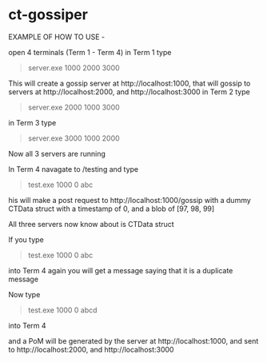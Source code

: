 # ct-gossiper

EXAMPLE OF HOW TO USE -

open 4 terminals (Term 1 - Term 4)
in Term 1 type
  > server.exe 1000 2000 3000 

This will create a gossip server at http://localhost:1000, that will gossip to servers at http://localhost:2000, and http://localhost:3000
in Term 2 type
  > server.exe 2000 1000 3000 

in Term 3 type
  > server.exe 3000 1000 2000 

Now all 3 servers are running

In Term 4 navagate to /testing and type
  > test.exe 1000 0 abc

his will make a post request to http://localhost:1000/gossip with a dummy CTData struct with a timestamp of 0, and a blob of [97, 98, 99]

All three servers now know about is CTData struct

If you type
  > test.exe 1000 0 abc

into Term 4 again you will get a message saying that it is a duplicate message

Now type 
  > test.exe 1000 0 abcd

into Term 4

and a PoM will be generated by the server at http://localhost:1000, and sent to http://localhost:2000, and http://localhost:3000
